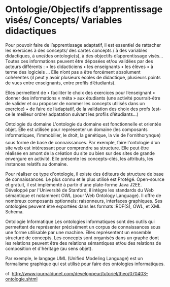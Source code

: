 
# Ontologie/Objectifs d’apprentissage visés/ Concepts/ Variables didactiques

Pour pouvoir faire de l’apprentissage adaptatif, il est essentiel de rattacher les exercices à des concepts/ des cartes concepts / à des variables didactiques, à une/des ontologie(s), à des objectifs d’apprentissage visés… Toutes ces informations peuvent être déposées et/ou validées par des acteurs différents : 
    • les didacticiens
    •  les enseignants
    • les élèves 
    • à terme des logiciels ...
Elle n’ont pas  a être forcément absolument cohérentes (il peut y avoir plusieurs écoles de didactique, plusieurs points de vues entre enseignants, entre profils d’étudiants).  

Elles permettent de 
    • faciliter le choix des exercices pour l’enseignant
    • donner des informations « méta » aux étudiants (une activité pourrait-être de valider et ou proposer de nommer les concepts utilisés dans un exercice)
    • de faire de l’adaptatif, de la validation des choix des profs (est-ce le meilleur ordre/ adpatation suivant les profils d’étudiants…)



 Ontologie du domaine
L'ontologie du domaine est fonctionnelle et orientée objet. Elle est utilisée pour représenter un domaine (les composants informatiques, l'immobilier, le droit, la génétique, la vie de l'ornithorynque) sous forme de base de connaissances. Par exemple, faire l'ontologie d'un site web est intéressant pour comprendre sa structure. Elle peut être réalisée en amont de la création du site ou bien sur des sites de grande envergure en activité. Elle présente les concepts-clés, les attributs, les instances relatifs au domaine.

Pour réaliser ce type d'ontologie, il existe des éditeurs de structure de base de connaissances. Le plus connu et le plus utilisé est Protégé. Open-source et gratuit, il est implémenté à partir d'une plate-forme Java J2EE. Développé par l'Université de Stanford, il intègre les standards du Web sémantique et notamment OWL (pour Web Ontology Language). Il offre de nombreux composants optionnels: raisonneurs, interfaces graphiques. Ses ontologies peuvent être exportées dans les formats :RDF(S), OWL, et XML Schema.

Ontologie Informatique
Les ontologies informatiques sont des outils qui permettent de représenter précisément un corpus de connaissances sous une forme utilisable par une machine. Elles représentent un ensemble structuré de concepts. Les concepts sont organisés dans un graphe dont les relations peuvent être des relations sémantiques et/ou des relations de composition et d'héritage (au sens objet).

Par exemple, le langage UML (Unified Modeling Language) est un formalisme graphique qui est utilisé pour faire des ontologies informatiques. 



cf. 
http://www.journaldunet.com/developpeur/tutoriel/theo/070403-ontologie.shtml
